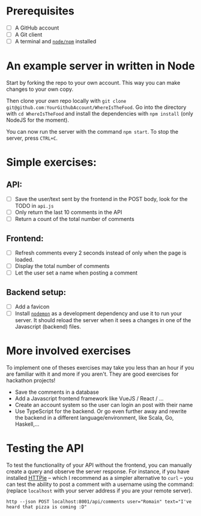# Prerequisites
- [ ] A GitHub account
- [ ] A Git client
- [ ] A terminal and [`node/npm`](https://www.npmjs.com/get-npm) installed

# An example server in written in Node
Start by forking the repo to your own account. This way you can make changes to your own copy.

Then clone your _own_ repo locally with `git clone git@github.com:YourGithubAccount/WhereIsTheFood`. Go into the directory with `cd WhereIsTheFood` and install the dependencies with `npm install` (only NodeJS for the moment).

You can now run the server with the command `npm start`. To stop the server, press `CTRL+C`.

# Simple exercises:
## API:
- [ ] Save the user/text sent by the frontend in the POST body, look for the TODO in `api.js`
- [ ] Only return the last 10 comments in the API
- [ ] Return a count of the total number of comments

## Frontend:
- [ ] Refresh comments every 2 seconds instead of only when the page is loaded.
- [ ] Display the total number of comments
- [ ] Let the user set a name when posting a comment

## Backend setup:
- [ ] Add a favicon
- [ ] Install [`nodemon`](https://github.com/remy/nodemon#nodemon) as a development dependency and use it to run your server. It should reload the server when it sees a changes in one of the Javascript (backend) files.

# More involved exercises
To implement one of theses exercises may take you less than an hour if you are familiar with it and more if you aren't. They are good exercises for hackathon projects!

- Save the comments in a database
- Add a Javascript frontend framework like VueJS / React / ...
- Create an account system so the user can login an post with their name
- Use TypeScript for the backend. Or go even further away and rewrite the backend in a different language/environment, like Scala, Go, Haskell,...

# Testing the API

To test the functionality of your API without the frontend, you can manually create a query and observe the server response. For instance, if you have installed [HTTPie](https://httpie.org/) – which I recommend as a simpler alternative to `curl` – you can test the ability to post a comment with a username using the command: (replace `localhost` with your server address if you are your remote server).

```
http --json POST localhost:8001/api/comments user="Romain" text="I've heard that pizza is coming :D"
```
